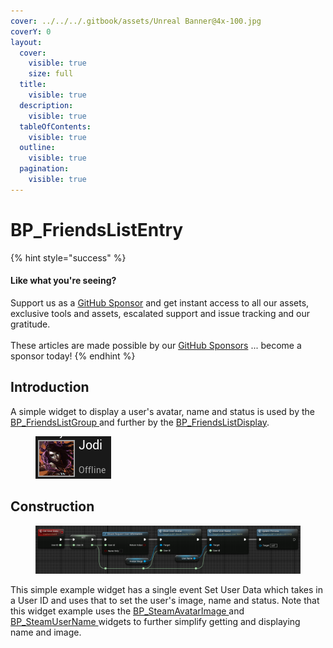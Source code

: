 ```yaml
---
cover: ../../../.gitbook/assets/Unreal Banner@4x-100.jpg
coverY: 0
layout:
  cover:
    visible: true
    size: full
  title:
    visible: true
  description:
    visible: true
  tableOfContents:
    visible: true
  outline:
    visible: true
  pagination:
    visible: true
---
```


# BP\_FriendsListEntry

{% hint style="success" %}
#### Like what you're seeing?

Support us as a [GitHub Sponsor](../../../become-a-sponsor/) and get instant access to all our assets, exclusive tools and assets, escalated support and issue tracking and our gratitude.\
\
These articles are made possible by our [GitHub Sponsors](../../../become-a-sponsor/) ... become a sponsor today!
{% endhint %}

## Introduction

A simple widget to display a user's avatar, name and status is used by the [BP\_FriendsListGroup ](bp\_friendslistgroup.md)and further by the [BP\_FriendsListDisplay](bp\_friendslistdisplay.md).

<figure><img src="../../../.gitbook/assets/image (361).png" alt=""><figcaption></figcaption></figure>

## Construction

<figure><img src="../../../.gitbook/assets/image (362).png" alt=""><figcaption></figcaption></figure>

This simple example widget has a single event Set User Data which takes in a User ID and uses that to set the user's image, name and status. Note that this widget example uses the [BP\_SteamAvatarImage ](bp\_steamavatarimage.md)and [BP\_SteamUserName ](bp\_steamusername.md)widgets to further simplify getting and displaying name and image.
